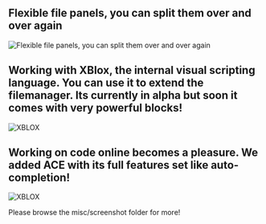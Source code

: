 **Flexible file panels, you can split them over and over again**
----------------------------------------------------------------

![Flexible file panels, you can split them over and over again](https://raw.githubusercontent.com/mc007/xbox-app/master/misc/screenshots/screenshot-3.jpg)


**Working with XBlox, the internal visual scripting language. You can use it to extend the filemanager. Its currently in alpha but soon it comes with very powerful blocks!**
-----------------------------------------------------------------------------------------------------------------------------------------------------------------------------
![XBLOX](https://raw.githubusercontent.com/mc007/xbox-app/master/misc/screenshots/xblox.png)


**Working on code online becomes a pleasure. We added ACE with its full features set like auto-completion!**
-----------------------------------------------------------------------------------------------------------------------------------------------------------------------------
![XBLOX](https://raw.githubusercontent.com/mc007/xbox-app/master/misc/screenshots/screenshot-1.jpg)

Please browse the misc/screenshot folder for more!



